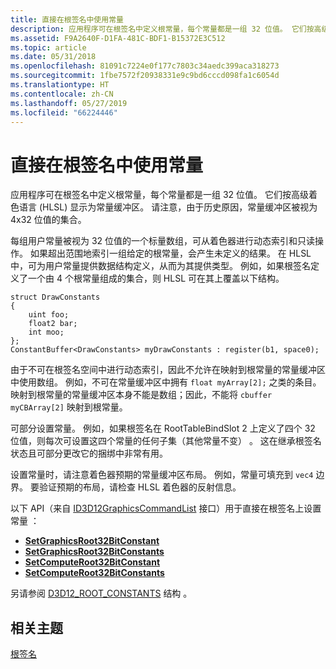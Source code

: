 ```yaml
---
title: 直接在根签名中使用常量
description: 应用程序可在根签名中定义根常量，每个常量都是一组 32 位值。 它们按高级着色语言 (HLSL) 显示为常量缓冲区。 请注意，由于历史原因，常量缓冲区被视为 4x32 位值的集合。
ms.assetid: F9A2640F-D1FA-481C-BDF1-B15372E3C512
ms.topic: article
ms.date: 05/31/2018
ms.openlocfilehash: 81091c7224e0f177c7803c34aedc399aca318273
ms.sourcegitcommit: 1fbe7572f20938331e9c9bd6cccd098fa1c6054d
ms.translationtype: HT
ms.contentlocale: zh-CN
ms.lasthandoff: 05/27/2019
ms.locfileid: "66224446"
---
```

# <a name="using-constants-directly-in-the-root-signature"></a>直接在根签名中使用常量

应用程序可在根签名中定义根常量，每个常量都是一组 32 位值。 它们按高级着色语言 (HLSL) 显示为常量缓冲区。 请注意，由于历史原因，常量缓冲区被视为 4x32 位值的集合。

每组用户常量被视为 32 位值的一个标量数组，可从着色器进行动态索引和只读操作。 如果超出范围地索引一组给定的根常量，会产生未定义的结果。 在 HLSL 中，可为用户常量提供数据结构定义，从而为其提供类型。 例如，如果根签名定义了一个由 4 个根常量组成的集合，则 HLSL 可在其上覆盖以下结构。

``` syntax
struct DrawConstants
{
    uint foo;
    float2 bar;
    int moo;
};
ConstantBuffer<DrawConstants> myDrawConstants : register(b1, space0);
```

由于不可在根签名空间中进行动态索引，因此不允许在映射到根常量的常量缓冲区中使用数组。 例如，不可在常量缓冲区中拥有 `float myArray[2];` 之类的条目。 映射到根常量的常量缓冲区本身不能是数组；因此，不能将 `cbuffer myCBArray[2]` 映射到根常量。

可部分设置常量。 例如，如果根签名在 RootTableBindSlot 2 上定义了四个 32 位值，则每次可设置这四个常量的任何子集（其他常量不变）  。 这在继承根签名状态且可部分更改它的捆绑中非常有用。

设置常量时，请注意着色器预期的常量缓冲区布局。 例如，常量可填充到 `vec4` 边界。 要验证预期的布局，请检查 HLSL 着色器的反射信息。

以下 API（来自 [ID3D12GraphicsCommandList](/windows/desktop/api/d3d12/nn-d3d12-id3d12graphicscommandlist) 接口）用于直接在根签名上设置常量  ：

-   [**SetGraphicsRoot32BitConstant**](/windows/desktop/api/d3d12/nf-d3d12-id3d12graphicscommandlist-setgraphicsroot32bitconstant)
-   [**SetGraphicsRoot32BitConstants**](/windows/desktop/api/d3d12/nf-d3d12-id3d12graphicscommandlist-setgraphicsroot32bitconstants)
-   [**SetComputeRoot32BitConstant**](/windows/desktop/api/d3d12/nf-d3d12-id3d12graphicscommandlist-setcomputeroot32bitconstant)
-   [**SetComputeRoot32BitConstants**](/windows/desktop/api/d3d12/nf-d3d12-id3d12graphicscommandlist-setcomputeroot32bitconstants)

另请参阅 [D3D12\_ROOT\_CONSTANTS](/windows/desktop/api/D3D12/ns-d3d12-d3d12_root_constants) 结构  。

## <a name="related-topics"></a>相关主题

<dl> <dt>

[根签名](root-signatures.md)
</dt> </dl>

 

 




